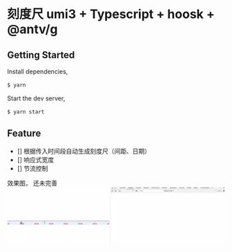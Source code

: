 # 刻度尺 umi3 + Typescript + hoosk + @antv/g

## Getting Started

Install dependencies,

```bash
$ yarn
```

Start the dev server,

```bash
$ yarn start
```

## Feature

- [] 根据传入时间段自动生成刻度尺（间距、日期）
- [] 响应式宽度
- [] 节流控制 

效果图， 还未完善
![slider](/slider_G.gif)